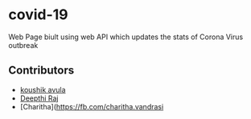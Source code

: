 # covid-19
Web Page biult using web API which updates the stats of Corona Virus outbreak
## Contributors 
- [koushik avula](https://github.com/koushikavula)
- [Deepthi Raj](https://github.com/deepthi-k-code)
- [Charitha](https://fb.com/charitha.vandrasi
